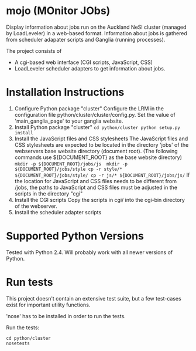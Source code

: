 mojo (MOnitor JObs)
===

Display information about jobs run on the Auckland NeSI cluster (managed by LoadLeveler) in a web-based format.
Information about jobs is gathered from scheduler adapater scripts and Ganglia (running processes).

The project consists of

* A cgi-based web interface (CGI scripts, JavaScript, CSS)
* LoadLeveler scheduler adapters to get information about jobs.


Installation Instructions
===

1. Configure Python package "cluster"
Configure the LRM in the configuration file python/cluster/cluster/config.py.
Set the value of 'main_ganglia_page' to your ganglia website.
2. Install Python package "cluster" ```
cd python/cluster
python setup.py install ```
3. Install the JavaScript files and CSS stylesheets
The JavaScript files and CSS stylesheets are expected to be located in the directory 'jobs' of the webservers
base website directory (document root).
(The following commands use ${DOCUMENT_ROOT} as the base website directory) ```
mkdir -p ${DOCUMENT_ROOT}/jobs/js 
mkdir -p ${DOCUMENT_ROOT}/jobs/style
cp -r style/* ${DOCUMENT_ROOT}/jobs/style/
cp -r js/* ${DOCUMENT_ROOT}/jobs/js/ ```
If the location for JavaScript and CSS files needs to be different from /jobs, the paths to JavaScript and CSS files
must be adjusted in the scripts in the directory "cgi"
4. Install the CGI scripts
Copy the scripts in cgi/ into the cgi-bin directory of the webserver.
5. Install the scheduler adapter scripts 


Supported Python Versions
===

Tested with Python 2.4. Will probably work with all newer versions of Python.


Run tests
=========

This project doesn't contain an extensive test suite, but a few test-cases exist for important utility functions.

'nose' has to be installed in order to run the tests.

Run the tests:

```
cd python/cluster
nosetests
```
